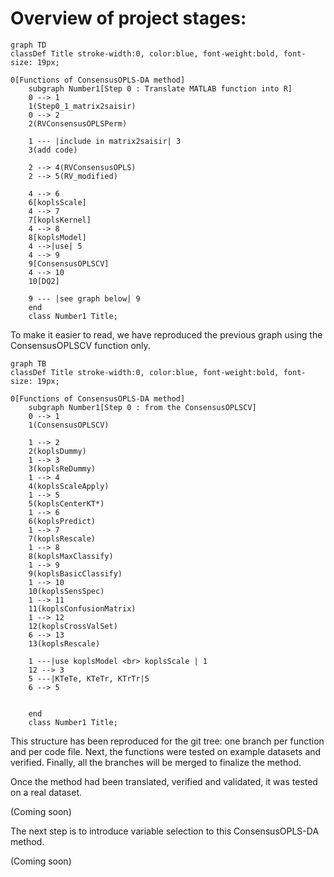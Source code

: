 #  Overview of project stages:

```mermaid
graph TD
classDef Title stroke-width:0, color:blue, font-weight:bold, font-size: 19px;

0[Functions of ConsensusOPLS-DA method]
    subgraph Number1[Step 0 : Translate MATLAB function into R]
    0 --> 1
    1(Step0_1_matrix2saisir) 
    0 --> 2
    2(RVConsensusOPLSPerm)

    1 --- |include in matrix2saisir| 3
    3(add code)

    2 --> 4(RVConsensusOPLS)
    2 --> 5(RV_modified)

    4 --> 6
    6[koplsScale]
    4 --> 7
    7[koplsKernel]
    4 --> 8
    8[koplsModel]
    4 -->|use| 5
    4 --> 9
    9[ConsensusOPLSCV]
    4 --> 10
    10[DQ2]

    9 --- |see graph below| 9
    end
    class Number1 Title;
```

To make it easier to read, we have reproduced the previous graph using the 
ConsensusOPLSCV function only.

```mermaid
graph TB
classDef Title stroke-width:0, color:blue, font-weight:bold, font-size: 19px;

0[Functions of ConsensusOPLS-DA method]
    subgraph Number1[Step 0 : from the ConsensusOPLSCV]
    0 --> 1
    1(ConsensusOPLSCV) 
	
	1 --> 2
    2(koplsDummy)
    1 --> 3
    3(koplsReDummy)
    1 --> 4
    4(koplsScaleApply)
    1 --> 5
    5(koplsCenterKT*)
    1 --> 6
    6(koplsPredict)
    1 --> 7
    7(koplsRescale)
    1 --> 8
    8(koplsMaxClassify)
    1 --> 9
    9(koplsBasicClassify)
    1 --> 10
    10(koplsSensSpec)
    1 --> 11
    11(koplsConfusionMatrix)
    1 --> 12
    12(koplsCrossValSet)
    6 --> 13
    13(koplsRescale)

    1 ---|use koplsModel <br> koplsScale | 1
    12 --> 3
    5 ---|KTeTe, KTeTr, KTrTr|5
    6 --> 5


    end
    class Number1 Title;
```

This structure has been reproduced for the git tree: one branch per function 
and per code file. Next, the functions were tested on example datasets and 
verified. Finally, all the branches will be merged to finalize the method.

Once the method had been translated, verified and validated, it was tested 
on a real dataset.

(Coming soon)

The next step is to introduce variable selection to this ConsensusOPLS-DA 
method.

(Coming soon)
